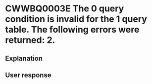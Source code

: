 # CWWBQ0003E The 0 query condition is invalid for the 1 query table. The following errors were returned: 2.

## Explanation

## User response